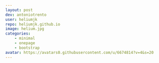 ```yaml
---
layout: post
dev: antoniotrento
user: heliumjk
repo: heliumjk.github.io
image: helium.jpg
categories: 
    - minimal
    - onepage
    - bootstrap
avatar: https://avatars0.githubusercontent.com/u/6674814?v=4&s=20
---
```


